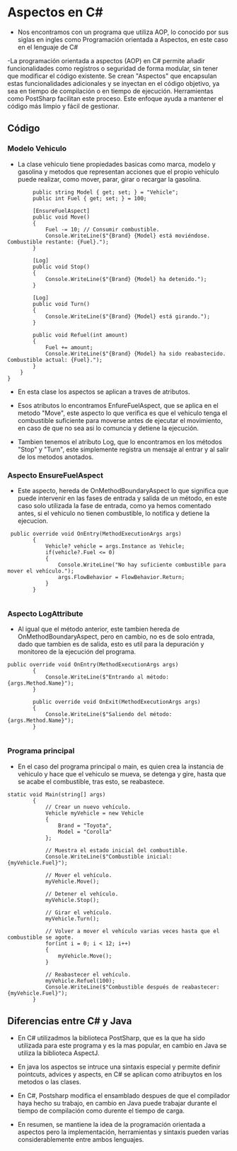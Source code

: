 # Aspectos en C#

- Nos encontramos con un programa que utiliza AOP, lo conocido por sus siglas en ingles como Programación orientada a Aspectos, en este caso en el lenguaje de C#

-La programación orientada a aspectos (AOP) en C# permite añadir funcionalidades como registros o seguridad de forma modular, sin tener que modificar el código existente. Se crean "Aspectos" que encapsulan estas funcionalidades adicionales y se inyectan en el código objetivo, ya sea en tiempo de compilación o en tiempo de ejecución. Herramientas como PostSharp facilitan este proceso. Este enfoque ayuda a mantener el código más limpio y fácil de gestionar.

## Código

### Modelo Vehiculo

- La clase vehiculo tiene propiedades basicas como marca, modelo y gasolina y metodos que representan acciones que el propio vehiculo puede realizar, como mover, parar, girar o recargar la gasolina.

```public string Brand { get; set; } = "Generic";
        public string Model { get; set; } = "Vehicle";
        public int Fuel { get; set; } = 100;

        [EnsureFuelAspect]
        public void Move()
        {
            Fuel -= 10; // Consumir combustible.
            Console.WriteLine($"{Brand} {Model} está moviéndose. Combustible restante: {Fuel}.");
        }

        [Log]
        public void Stop()
        {
            Console.WriteLine($"{Brand} {Model} ha detenido.");
        }

        [Log]
        public void Turn()
        {
            Console.WriteLine($"{Brand} {Model} está girando.");
        }

        public void Refuel(int amount)
        {
            Fuel += amount;
            Console.WriteLine($"{Brand} {Model} ha sido reabastecido. Combustible actual: {Fuel}.");
        }
    }
}
```

- En esta clase los aspectos se aplican a traves de atributos.

- Esos atributos lo encontramos EnfureFuelAspect, que se aplica en el metodo "Move", este aspecto lo que verifica es que el vehiculo tenga el combustible suficiente para moverse antes de ejecutar el movimiento, en caso de que no sea asi lo comuncia y detiene la ejecución.

- Tambien tenemos el atributo Log, que lo encontramos en los métodos "Stop" y "Turn", este simplemente registra un mensaje al entrar y al salir de los metodos anotados.

### Aspecto EnsureFuelAspect

- Este aspecto, hereda de OnMethodBoundaryAspect lo que significa que puede intervenir en las fases de entrada y salida de un método, en este caso solo utilizada la fase de entrada, como ya hemos comentado antes, si el vehiculo no tienen combustible, lo notifica y detiene la ejecucion.

```
 public override void OnEntry(MethodExecutionArgs args)
        {
            Vehicle? vehicle = args.Instance as Vehicle;
            if(vehicle?.Fuel <= 0)
            {
                Console.WriteLine("No hay suficiente combustible para mover el vehículo.");
                args.FlowBehavior = FlowBehavior.Return;
            }
        }


```

### Aspecto LogAttribute

- Al igual que el método anterior, este tambien hereda de OnMethodBoundaryAspect, pero en cambio, no es de solo entrada, dado que tambien es de salida, esto es util para la depuración y monitoreo de la ejecución del programa.

```
public override void OnEntry(MethodExecutionArgs args)
        {
            Console.WriteLine($"Entrando al método: {args.Method.Name}");
        }
        
        public override void OnExit(MethodExecutionArgs args)
        {
            Console.WriteLine($"Saliendo del método: {args.Method.Name}");
        }


```

### Programa principal

- En el caso del programa principal o main, es quien crea la instancia de vehiculo y hace que el vehiculo se mueva, se detenga y gire, hasta que se acabe el combustible, tras esto, se reabastece.

```
static void Main(string[] args)
        {
            // Crear un nuevo vehículo.
            Vehicle myVehicle = new Vehicle
            {
                Brand = "Toyota",
                Model = "Corolla"
            };

            // Muestra el estado inicial del combustible.
            Console.WriteLine($"Combustible inicial: {myVehicle.Fuel}");

            // Mover el vehículo.
            myVehicle.Move();

            // Detener el vehículo.
            myVehicle.Stop();

            // Girar el vehículo.
            myVehicle.Turn();

            // Volver a mover el vehículo varias veces hasta que el combustible se agote.
            for(int i = 0; i < 12; i++)
            {
                myVehicle.Move();
            }

            // Reabastecer el vehículo.
            myVehicle.Refuel(100);
            Console.WriteLine($"Combustible después de reabastecer: {myVehicle.Fuel}");
        }

```

## Diferencias entre C# y Java

- En C# utilizadmos la biblioteca PostSharp, que es la que ha sido utilizada para este programa y es la mas popular, en cambio en Java se utiliza la biblioteca AspectJ.

- En java los aspectos se intruce una sintaxis especial y permite definir pointcuts, advices y aspects, en C# se aplican como atribuytos en los metodos o las clases.

- En C#, Postsharp modifica el ensamblado despues de que el compilador haya hecho su trabajo, en cambio en Java puede trabajar durante el tiempo de compilación como durente el tiempo de carga.

- En resumen, se mantiene la idea de la programación orientada a aspectos pero la implementación, herramientas y sintaxis pueden varias considerablemente entre ambos lenguajes.
